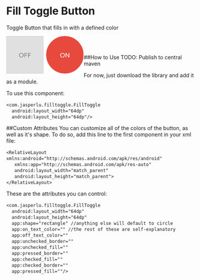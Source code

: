 # Fill Toggle Button
Toggle Button that fills in with a defined color

<img src="/src/main/res/drawable/demo_imgs.png" align="left" height="100" />
<br />
<br />

##How to Use
TODO: Publish to central maven

For now, just download the library and add it as a module. 

To use this component:

    <com.jasperlu.filltoggle.FillToggle
      android:layout_width="64dp"
      android:layout_height="64dp"/>

##Custom Attributes
You can customize all of the colors of the button, as well as it's shape. To do so, add this line to the first component in your xml file:

    <RelativeLayout xmlns:android="http://schemas.android.com/apk/res/android"
       xmlns:app="http://schemas.android.com/apk/res-auto"
       android:layout_width="match_parent"
       android:layout_height="match_parent">
    </RelativeLayout>
  
These are the attributes you can control: 

    <com.jasperlu.filltoggle.FillToggle
      android:layout_width="64dp"
      android:layout_height="64dp"
      app:shape="rectangle" //anything else will default to circle
      app:on_text_color="" //the rest of these are self-explanatory
      app:off_text_color=""
      app:unchecked_border=""
      app:unchecked_fill=""
      app:pressed_border=""
      app:checked_fill=""
      app:checked_border=""
      app:pressed_fill=""/>
